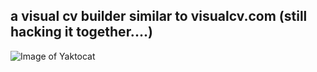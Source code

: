 ## a visual cv builder similar to visualcv.com (still hacking it together....)

![Image of Yaktocat](https://octodex.github.com/images/yaktocat.png)
